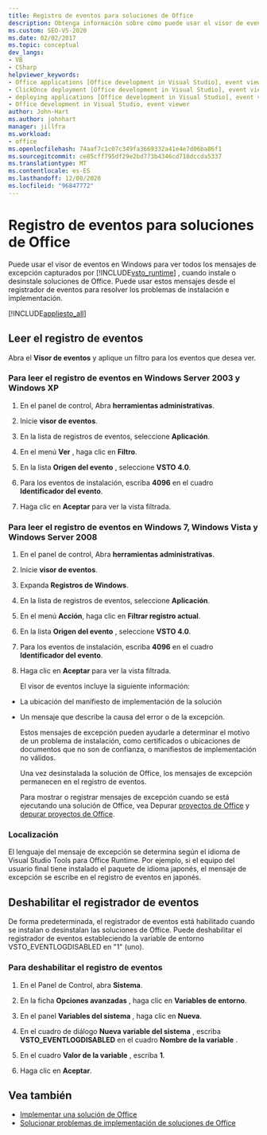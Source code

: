 ```yaml
---
title: Registro de eventos para soluciones de Office
description: Obtenga información sobre cómo puede usar el visor de eventos de Windows para ver los mensajes de excepción capturados por la Visual Studio Tools para Office Runtime.
ms.custom: SEO-VS-2020
ms.date: 02/02/2017
ms.topic: conceptual
dev_langs:
- VB
- CSharp
helpviewer_keywords:
- Office applications [Office development in Visual Studio], event viewer
- ClickOnce deployment [Office development in Visual Studio], event viewer
- deploying applications [Office development in Visual Studio], event viewer
- Office development in Visual Studio, event viewer
author: John-Hart
ms.author: johnhart
manager: jillfra
ms.workload:
- office
ms.openlocfilehash: 74aaf7c1c07c349fa3669332a41e4e7d06ba86f1
ms.sourcegitcommit: ce85cff795df29e2bd773b4346cd718dccda5337
ms.translationtype: MT
ms.contentlocale: es-ES
ms.lasthandoff: 12/08/2020
ms.locfileid: "96847772"
---
```

# <a name="event-logging-for-office-solutions"></a>Registro de eventos para soluciones de Office
  Puede usar el visor de eventos en Windows para ver todos los mensajes de excepción capturados por [!INCLUDE[vsto_runtime](../vsto/includes/vsto-runtime-md.md)] , cuando instale o desinstale soluciones de Office. Puede usar estos mensajes desde el registrador de eventos para resolver los problemas de instalación e implementación.

 [!INCLUDE[appliesto_all](../vsto/includes/appliesto-all-md.md)]

## <a name="read-the-event-log"></a>Leer el registro de eventos
 Abra el **Visor de eventos** y aplique un filtro para los eventos que desea ver.

### <a name="to-read-the-event-log-in-windows-server-2003-and-windows-xp"></a>Para leer el registro de eventos en Windows Server 2003 y Windows XP

1. En el panel de control, Abra **herramientas administrativas**.

2. Inicie **visor de eventos**.

3. En la lista de registros de eventos, seleccione **Aplicación**.

4. En el menú **Ver** , haga clic en **Filtro**.

5. En la lista **Origen del evento** , seleccione **VSTO 4.0**.

6. Para los eventos de instalación, escriba **4096** en el cuadro **Identificador del evento**.

7. Haga clic en **Aceptar** para ver la vista filtrada.

### <a name="to-read-the-event-log-in-windows-7-windows-vista-and-windows-server-2008"></a>Para leer el registro de eventos en Windows 7, Windows Vista y Windows Server 2008

1. En el panel de control, Abra **herramientas administrativas**.

2. Inicie **visor de eventos**.

3. Expanda **Registros de Windows**.

4. En la lista de registros de eventos, seleccione **Aplicación**.

5. En el menú **Acción**, haga clic en **Filtrar registro actual**.

6. En la lista **Origen del evento** , seleccione **VSTO 4.0**.

7. Para los eventos de instalación, escriba **4096** en el cuadro **Identificador del evento**.

8. Haga clic en **Aceptar** para ver la vista filtrada.

   El visor de eventos incluye la siguiente información:

- La ubicación del manifiesto de implementación de la solución

- Un mensaje que describe la causa del error o de la excepción.

  Estos mensajes de excepción pueden ayudarle a determinar el motivo de un problema de instalación, como certificados o ubicaciones de documentos que no son de confianza, o manifiestos de implementación no válidos.

  Una vez desinstalada la solución de Office, los mensajes de excepción permanecen en el registro de eventos.

  Para mostrar o registrar mensajes de excepción cuando se está ejecutando una solución de Office, vea Depurar [proyectos de Office](../vsto/debugging-office-projects.md) y [depurar proyectos de Office](../vsto/debugging-office-projects.md).

### <a name="localization"></a>Localización
 El lenguaje del mensaje de excepción se determina según el idioma de Visual Studio Tools para Office Runtime. Por ejemplo, si el equipo del usuario final tiene instalado el paquete de idioma japonés, el mensaje de excepción se escribe en el registro de eventos en japonés.

## <a name="disable-the-event-logger"></a>Deshabilitar el registrador de eventos
 De forma predeterminada, el registrador de eventos está habilitado cuando se instalan o desinstalan las soluciones de Office. Puede deshabilitar el registrador de eventos estableciendo la variable de entorno VSTO_EVENTLOGDISABLED en "1" (uno).

### <a name="to-disable-the-event-log"></a>Para deshabilitar el registro de eventos

1. En el Panel de Control, abra **Sistema**.

2. En la ficha **Opciones avanzadas** , haga clic en **Variables de entorno**.

3. En el panel **Variables del sistema** , haga clic en **Nueva**.

4. En el cuadro de diálogo **Nueva variable del sistema** , escriba **VSTO_EVENTLOGDISABLED** en el cuadro **Nombre de la variable** .

5. En el cuadro **Valor de la variable** , escriba **1**.

6. Haga clic en **Aceptar**.

## <a name="see-also"></a>Vea también
- [Implementar una solución de Office](../vsto/deploying-an-office-solution.md)
- [Solucionar problemas de implementación de soluciones de Office](../vsto/troubleshooting-office-solution-deployment.md)
